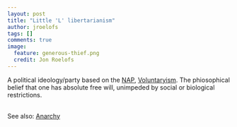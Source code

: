```yaml
---
layout: post
title: "Little 'L' libertarianism"
author: jroelofs
tags: []
comments: true
image:
  feature: generous-thief.png
  credit: Jon Roelofs
---
```


A political ideology/party based on the [NAP](/non-agression-principle), [Voluntaryism](/voluntaryism). The phiosophical belief that one has absolute free will, unimpeded by social or biological restrictions.

<br/>See also: [Anarchy](/anarchy)

